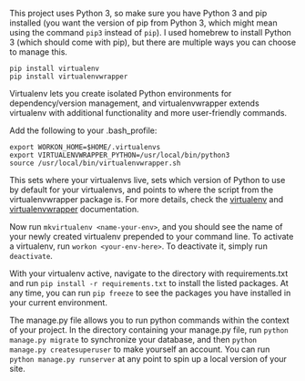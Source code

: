This project uses Python 3, so make sure you have Python 3 and pip installed (you want the version of pip from Python 3, which might mean using the command ```pip3``` instead of ```pip```). I used homebrew to install Python 3 (which should come with pip), but there are multiple ways you can choose to manage this.

```
pip install virtualenv
pip install virtualenvwrapper
```

Virtualenv lets you create isolated Python environments for dependency/version management, and virtualenvwrapper extends virtualenv with additional functionality and more user-friendly commands.

Add the following to your .bash_profile:
```
export WORKON_HOME=$HOME/.virtualenvs
export VIRTUALENVWRAPPER_PYTHON=/usr/local/bin/python3
source /usr/local/bin/virtualenvwrapper.sh
```

This sets where your virtualenvs live, sets which version of Python to use by default for your virtualenvs, and points to where the script from the virtualenvwrapper package is. For more details, check the [virtualenv](https://virtualenv.pypa.io/en/stable/) and [virtualenvwrapper](https://virtualenvwrapper.readthedocs.io/en/latest/index.html) documentation.

Now run ```mkvirtualenv <name-your-env>```, and you should see the name of your newly created virtualenv prepended to your command line. To activate a virtualenv, run ```workon <your-env-here>```. To deactivate it, simply run ```deactivate```.

With your virtualenv active, navigate to the directory with requirements.txt and run ```pip install -r requirements.txt``` to install the listed packages. At any time, you can run ```pip freeze``` to see the packages you have installed in your current environment.

The manage.py file allows you to run python commands within the context of your project. In the directory containing your manage.py file, run ```python manage.py migrate``` to synchronize your database, and then ```python manage.py createsuperuser``` to make yourself an account. You can run ```python manage.py runserver``` at any point to spin up a local version of your site.